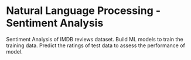 # Natural Language Processing - Sentiment Analysis
Sentiment Analysis of IMDB reviews dataset.
Build ML models to train the training data.
Predict the ratings of test data to assess the performance of model.
